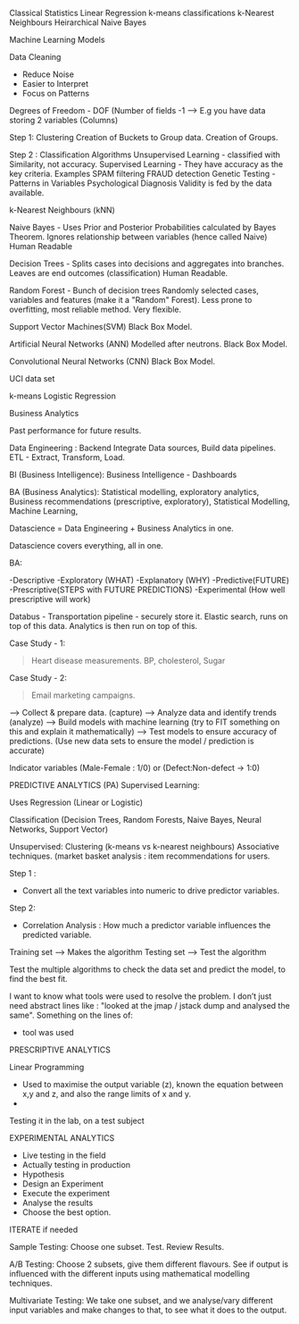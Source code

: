 
Classical Statistics
Linear Regression
k-means classifications
k-Nearest Neighbours
Heirarchical
Naive Bayes

Machine Learning Models

Data Cleaning
- Reduce Noise
- Easier to Interpret
- Focus on Patterns

Degrees of Freedom - DOF
(Number of fields -1 —> E.g you have data storing 2 variables (Columns)

Step 1: Clustering
Creation of Buckets to Group data.
Creation of Groups.


Step 2 : Classification Algorithms
Unsupervised Learning - classified with Similarity, not accuracy.
Supervised Learning - They have accuracy as the key criteria.
Examples
SPAM filtering
FRAUD detection
Genetic Testing - Patterns in Variables
Psychological Diagnosis
Validity is fed by the data available.

k-Nearest Neighbours (kNN)

Naive Bayes - Uses Prior and Posterior Probabilities calculated by Bayes Theorem. Ignores relationship between variables (hence called Naive)
Human Readable

Decision Trees - Splits cases into decisions and aggregates into branches.
Leaves are end outcomes (classification) 
Human Readable.

Random Forest - Bunch of decision trees
Randomly selected cases, variables and features (make it a "Random" Forest).
Less prone to overfitting, most reliable method. Very flexible.

Support Vector Machines(SVM)
Black Box Model.


Artificial Neural Networks (ANN)
Modelled after neutrons. 
Black Box Model.

Convolutional Neural Networks (CNN)
Black Box Model.

UCI data set


k-means 
Logistic Regression



Business Analytics

Past performance for future results.

Data Engineering : Backend Integrate Data sources, Build data pipelines.
ETL - Extract, Transform, Load.

BI (Business Intelligence): Business Intelligence - 
Dashboards

BA (Business Analytics): Statistical modelling, exploratory analytics, Business recommendations (prescriptive, exploratory), Statistical Modelling, Machine Learning, 

Datascience = Data Engineering + Business Analytics in one.

Datascience covers everything, all in one.

BA: 

-Descriptive
-Exploratory (WHAT)
-Explanatory (WHY)
-Predictive(FUTURE)
-Prescriptive(STEPS with FUTURE PREDICTIONS)
-Experimental (How well prescriptive will work)

Databus - Transportation pipeline - securely store it.
Elastic search, runs on top of this data.
Analytics is then run on top of this.

Case Study - 1: 
> Heart disease measurements.
BP, cholesterol, Sugar

Case Study - 2:
> Email marketing campaigns.

—> Collect & prepare data. (capture)
—> Analyze data and identify trends (analyze)
—> Build models with machine learning (try to FIT something on this and explain it mathematically)
—> Test models to ensure accuracy of predictions. (Use new data sets to ensure the model / prediction is accurate)

Indicator variables (Male-Female : 1/0) or (Defect:Non-defect -> 1:0)

PREDICTIVE ANALYTICS (PA)
Supervised Learning:

Uses Regression (Linear or Logistic)

Classification (Decision Trees, Random Forests, Naive Bayes, Neural Networks, Support Vector)

Unsupervised:
Clustering (k-means vs k-nearest neighbours)
Associative techniques. (market basket analysis : item recommendations for users.

Step 1 :
- Convert all the text variables into numeric to drive predictor variables.

Step 2:
- Correlation Analysis : How much a predictor variable influences the predicted variable.

Training set —> Makes the algorithm
Testing set —> Test the algorithm

Test the multiple algorithms to check the data set and predict the model, to find the best fit.

I want to know what tools were used to resolve the problem.
I don’t just need abstract lines like : "looked at the jmap / jstack dump and analysed the same".
Something on the lines of:
- tool was used 

PRESCRIPTIVE ANALYTICS

Linear Programming
- Used to maximise the output variable (z), known the equation between x,y and z, and also the range limits of x and y.
- 

Testing it in the lab, on a test subject

EXPERIMENTAL ANALYTICS 

- Live testing in the field
- Actually testing in production
- Hypothesis
- Design an Experiment
- Execute the experiment
- Analyse the results
- Choose the best option.

ITERATE if needed

Sample Testing: Choose one subset. Test. Review Results. 

A/B Testing: Choose 2 subsets, give them different flavours. See if output is influenced with the different inputs using mathematical modelling techniques.

Multivariate Testing: We take one subset, and we analyse/vary different input variables and make changes to that, to see what it does to the output.

